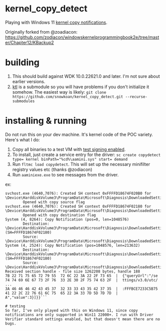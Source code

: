 # kernel_copy_detect
Playing with Windows 11 [kernel copy notifications](https://learn.microsoft.com/en-us/windows-hardware/drivers/ifs/km-file-copy).

Originally forked from @zoadiacon: https://github.com/zodiacon/windowskernelprogrammingbook2e/tree/master/Chapter12/KBackup2

# building
1. This should build against WDK 10.0.22621.0 and later. I'm not sure about earlier versions.
2. [ktl](https://github.com/snowkoan/ktl) is a submodule so you will have problems if you don't initialize it somehow. The easiest way is likely: `git clone https://github.com/snowkoan/kernel_copy_detect.git --recurse-submodules`

# installing & running
Do not run this on your dev machine. It's kernel code of the POC variety. Here's what I do:

1. Copy all binaries to a test VM with [test signing enabled](https://learn.microsoft.com/en-us/windows-hardware/drivers/install/the-testsigning-boot-configuration-option).
2. To install, just create a service entry for the driver: `sc create copydetect type= kernel binPath="%cd%\aamini.sys" start= demand`
3. Run `fltmc load copydetect`. This will set up the necessary minifilter registry values etc (thanks @zodiacon)
4. Run `aaminiexe.exe` to see messages from the driver.

ex:

```
svchost.exe (4640,7076): Created SH context 0xFFFFD18674F020B0 for \Device\HarddiskVolume3\ProgramData\Microsoft\Diagnosis\DownloadedSettings\utc.allow.json
        Opened with copy source flag
svchost.exe (4640,7076): Created SH context 0xFFFFD18674F02180 for \Device\HarddiskVolume3\ProgramData\Microsoft\Diagnosis\DownloadedSettings\utc.allow.json.bk
        Opened with copy destination flag
System (4, 8264): Copy Notification (pos=0, len=1048576)
        Destination: \Device\HarddiskVolume3\ProgramData\Microsoft\Diagnosis\DownloadedSettings\utc.allow.json.bk (SH=FFFFD18674F02180)
        Source: \Device\HarddiskVolume3\ProgramData\Microsoft\Diagnosis\DownloadedSettings\utc.allow.json
System (4, 2524): Copy Notification (pos=1048576, len=213632)
        Destination: \Device\HarddiskVolume3\ProgramData\Microsoft\Diagnosis\DownloadedSettings\utc.allow.json.bk (SH=FFFFD18674F02180)
        Source: \Device\HarddiskVolume3\ProgramData\Microsoft\Diagnosis\DownloadedSettings\utc.allow.json
Received section handle - file size 1262208 bytes, handle 188
7B 22 71 75 65 72 79 55  72 6C 22 3A 22 2F 73 65  |  {"queryUrl":"/se
74 74 69 6E 67 73 2F 76  33 2E 30 2F 75 74 63 2F  |  ttings/v3.0/utc/
...
3A 46 46 46 42 43 45 37  32 33 33 43 35 42 37 35  |  :FFFBCE7233C5B75
41 22 2C 22 76 61 6C 75  65 22 3A 33 7D 5D 7D 7D  |  A","value":3}]}}```

# testing
So far, I've only played with this on Windows 11, since copy notifications are only supported in Win11 22000+. I run with Driver Verifier standard settings enabled, but that doesn't mean there are no bugs.

